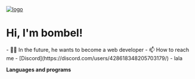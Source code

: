 <a href="https://github.com/bombelll">
    <img src="https://i.imgur.com/4JjWEk2.png" alt="logo">
</a>
<h1>Hi, I'm bombel!</h1> 
- 👨‍💻 In the future, he wants to become a web developer
- 📫 How to reach me
  - [Discord](https://discord.com/users/428618348205703179/)
  - lala



<b>Languages and programs</b>
<!-- <p>
    https://img.shields.io/badge/-HTML5-E34F26?style=for-the-badge&logo=html5&logoColor=white
    https://img.shields.io/badge/-CSS3-2596be?style=for-the-badge&logo=css3&logoColor=white
    https://img.shields.io/badge/JavaScript-323330?style=for-the-badge&logo=javascript&logoColor=F7DF1E
    https://img.shields.io/badge/-C++-00589d?style=for-the-badge&logo=cplusplus&logoColor=white
</p> -->
